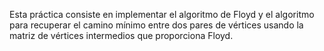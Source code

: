 Esta práctica consiste en implementar el algoritmo de Floyd y el algoritmo para recuperar el camino mínimo entre dos pares de vértices usando la matriz de vértices intermedios que proporciona Floyd.


